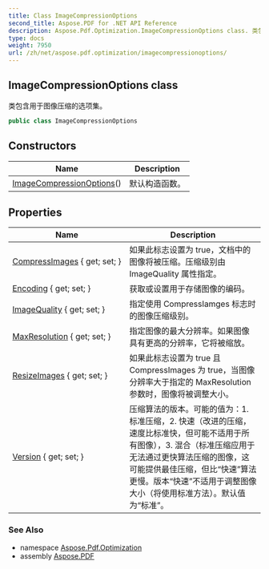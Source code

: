 ```yaml
---
title: Class ImageCompressionOptions
second_title: Aspose.PDF for .NET API Reference
description: Aspose.Pdf.Optimization.ImageCompressionOptions class. 类包含用于图像压缩的选项集
type: docs
weight: 7950
url: /zh/net/aspose.pdf.optimization/imagecompressionoptions/
---
```

## ImageCompressionOptions class

类包含用于图像压缩的选项集。

```csharp
public class ImageCompressionOptions
```

## Constructors

| Name | Description |
| --- | --- |
| [ImageCompressionOptions](imagecompressionoptions/)() | 默认构造函数。 |

## Properties

| Name | Description |
| --- | --- |
| [CompressImages](../../aspose.pdf.optimization/imagecompressionoptions/compressimages/) { get; set; } | 如果此标志设置为 true，文档中的图像将被压缩。压缩级别由 ImageQuality 属性指定。 |
| [Encoding](../../aspose.pdf.optimization/imagecompressionoptions/encoding/) { get; set; } | 获取或设置用于存储图像的编码。 |
| [ImageQuality](../../aspose.pdf.optimization/imagecompressionoptions/imagequality/) { get; set; } | 指定使用 CompressIamges 标志时的图像压缩级别。 |
| [MaxResolution](../../aspose.pdf.optimization/imagecompressionoptions/maxresolution/) { get; set; } | 指定图像的最大分辨率。如果图像具有更高的分辨率，它将被缩放。 |
| [ResizeImages](../../aspose.pdf.optimization/imagecompressionoptions/resizeimages/) { get; set; } | 如果此标志设置为 true 且 CompressImages 为 true，当图像分辨率大于指定的 MaxResolution 参数时，图像将被调整大小。 |
| [Version](../../aspose.pdf.optimization/imagecompressionoptions/version/) { get; set; } | 压缩算法的版本。可能的值为：1. 标准压缩，2. 快速（改进的压缩，速度比标准快，但可能不适用于所有图像），3. 混合（标准压缩应用于无法通过更快算法压缩的图像，这可能提供最佳压缩，但比“快速”算法更慢。版本“快速”不适用于调整图像大小（将使用标准方法）。默认值为“标准”。 |

### See Also

* namespace [Aspose.Pdf.Optimization](../../aspose.pdf.optimization/)
* assembly [Aspose.PDF](../../)